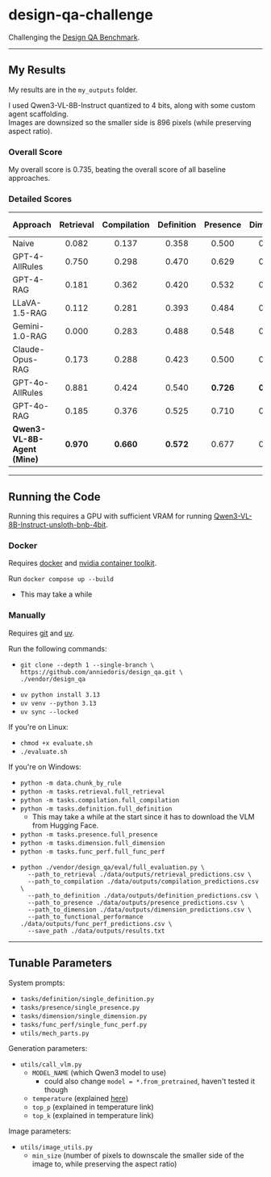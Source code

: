 # design-qa-challenge
Challenging the [Design QA Benchmark](https://github.com/anniedoris/design_qa).

---

## My Results
My results are in the ```my_outputs``` folder.

I used Qwen3-VL-8B-Instruct quantized to 4 bits, along with some custom agent scaffolding. \
Images are downsized so the smaller side is 896 pixels (while preserving aspect ratio).

### Overall Score
My overall score is 0.735, beating the overall score of all baseline approaches.

### Detailed Scores

| Approach | Retrieval | Compilation | Definition | Presence | Dimension | Functional Performance | Overall |
|-------|:----:|:----:|:----:|:----:|:----:|:----:|:----:|
| Naive | 0.082 | 0.137 | 0.358 | 0.500 | 0.500 | 0.500 | 0.346 |
| GPT-4-AllRules | 0.750 | 0.298 | 0.470 | 0.629 | 0.533 | 0.563 | 0.541 |
| GPT-4-RAG | 0.181 | 0.362 | 0.420 | 0.532 | 0.300 | 0.563 | 0.393 |
| LLaVA-1.5-RAG | 0.112 | 0.281 | 0.393 | 0.484 | 0.408 | 0.536 | 0.369 |
| Gemini-1.0-RAG | 0.000 | 0.283 | 0.488 | 0.548 | 0.525 | 0.438 | 0.456 |
| Claude-Opus-RAG | 0.173 | 0.288 | 0.423 | 0.500 | 0.508 | 0.875 | 0.461 |
| GPT-4o-AllRules | 0.881 | 0.424 | 0.540 | **0.726** | **0.825** | **0.938** | 0.722 |
| GPT-4o-RAG | 0.185 | 0.376 | 0.525 | 0.710 | 0.675 | 0.750 | 0.537 |
| **Qwen3-VL-8B-Agent (Mine)** | **0.970** | **0.660** | **0.572** | 0.677 | 0.717 | 0.813 | **0.735** |

---

## Running the Code
Running this requires a GPU with sufficient VRAM for running [Qwen3-VL-8B-Instruct-unsloth-bnb-4bit](https://huggingface.co/unsloth/Qwen3-VL-8B-Instruct-unsloth-bnb-4bit).

### Docker
Requires [docker](https://docs.docker.com/engine/install/) and [nvidia container toolkit](https://docs.nvidia.com/datacenter/cloud-native/container-toolkit/latest/install-guide.html).

Run ```docker compose up --build```
- This may take a while

### Manually
Requires [git](https://github.com/git-guides/install-git) and [uv](https://docs.astral.sh/uv/getting-started/installation/).

Run the following commands:
- ```
  git clone --depth 1 --single-branch \
  https://github.com/anniedoris/design_qa.git \
  ./vendor/design_qa
  ```
- ```uv python install 3.13```
- ```uv venv --python 3.13```
- ```uv sync --locked```

If you're on Linux:
- ```chmod +x evaluate.sh```
- ```./evaluate.sh```

If you're on Windows:
- ```python -m data.chunk_by_rule```
- ```python -m tasks.retrieval.full_retrieval```
- ```python -m tasks.compilation.full_compilation```
- ```python -m tasks.definition.full_definition```
  - This may take a while at the start since it has to download the VLM from Hugging Face.
- ```python -m tasks.presence.full_presence```
- ```python -m tasks.dimension.full_dimension```
- ```python -m tasks.func_perf.full_func_perf```
- ```
  python ./vendor/design_qa/eval/full_evaluation.py \
    --path_to_retrieval ./data/outputs/retrieval_predictions.csv \
    --path_to_compilation ./data/outputs/compilation_predictions.csv \
    --path_to_definition ./data/outputs/definition_predictions.csv \
    --path_to_presence ./data/outputs/presence_predictions.csv \
    --path_to_dimension ./data/outputs/dimension_predictions.csv \
    --path_to_functional_performance ./data/outputs/func_perf_predictions.csv \
    --save_path ./data/outputs/results.txt
  ```

---

## Tunable Parameters
System prompts:
- ```tasks/definition/single_definition.py```
- ```tasks/presence/single_presence.py```
- ```tasks/dimension/single_dimension.py```
- ```tasks/func_perf/single_func_perf.py```
- ```utils/mech_parts.py```

Generation parameters:
- ```utils/call_vlm.py```
  - ```MODEL_NAME``` (which Qwen3 model to use)
    - could also change ```model = *.from_pretrained```, haven't tested it though
  - ```temperature``` (explained [here](https://www.ibm.com/think/topics/llm-temperature))
  - ```top_p``` (explained in temperature link)
  - ```top_k``` (explained in temperature link)

Image parameters:
- ```utils/image_utils.py```
  - ```min_size``` (number of pixels to downscale the smaller side of the image to, while preserving the aspect ratio)
